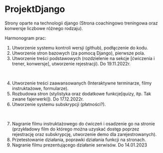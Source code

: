 # ProjektDjango
Strony oparte na technologii django (Strona coachingowo treningowa oraz konwersje liczbowe różnego rodzaju).

Harmonogram prac:

1.	Utworzenie systemu kontroli wersji (github), podłączenie do kodu.
2.	Utworzenie stron bazowych (za pomocą Django), pierwsze pola.
3.	Utworzenie treści podstawowych (rozdzielenie na sekcje [ćwiczenia i trener, konwersje], utworzenie rejestracji). Do 19.11.2022r.
<br />

4.	Utworzenie treści zaawansowanych (Interaktywne terminarze, filmy instruktażowe, formularze).
5.	Rozbudowa stron (stylistyka oraz dodatkowe funkcje[quizy, itp. Tak zwane fajerwerki]). Do 17.12.2022r.
6.	Utworzenie systemu subskrypcji (płatności?).
<br />

7.	Nagranie filmu instruktażowego do ćwiczeń i osadzenie go na stronie (przykładowy film do którego można uzyskać dostęp poprzez rejestrację oraz subskrypcję, utworzenie demo dla zarejestrowanych).
8.	Przetestowanie działania, poprawki działania funkcji na stronach.
9.	Nagranie filmu prezentującego działanie serwisów.                         Do 14.01.2023

